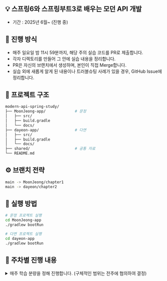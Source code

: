 ## 💡 스프링6와 스프링부트3로 배우는 모던 API 개발 

- 기간 : 2025년 6월~ (진행 중) 


## 📝 진행 방식

* 매주 일요일 밤 11시 59분까지, 해당 주의 실습 코드를 PR로 제출합니다.
* 각자 디렉토리를 만들어 그 안에 실습 내용을 정리합니다.
* PR은 자신의 브랜치에서 생성하며, 본인이 직접 Merge합니다.
* 실습 외에 새롭게 알게 된 내용이나 트러블슈팅 사례가 있을 경우, GitHub Issue에 정리합니다. 

## 📁 프로젝트 구조
```bash
modern-api-spring-study/
├── MoonJeong-app/             # 문정
│   ├── src/
│   ├── build.gradle
│   └── docs/
├── dayeon-app/                # 다연
│   ├── src/
│   ├── build.gradle
│   └── docs/
├── shared/                    # 공통 자료
└── README.md
```
## ⚙ 브랜치 전략
```bash
main -> MoonJeong/chapter1
main -> dayeon/chapter2
```

## 🔎 실행 방법
```bash
# 문정 프로젝트 실행
cd MoonJeong-app
./gradlew bootRun

# 다연 프로젝트 실행
cd dayeon-app
./gradlew bootRun
```

## 📅 주차별 진행 내용

<details>
<summary> 매주 학습 분량을 정해 진행합니다. (구체적인 범위는 전주에 협의하여 결정) </summary>

- 1주차 
1. RESTful 웹서비스 기본사항 
2. 스프링의 개념과 REST API
3. API 명세 및 구현
4. API를 위한 비즈니스 로직 작성 


</details>
